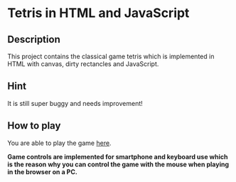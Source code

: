 # Tetris in HTML and JavaScript

## Description
This project contains the classical game tetris which is implemented in HTML with canvas, dirty rectancles and JavaScript.

## Hint
It is still super buggy and needs improvement!

## How to play
You are able to play the game [here](https://bernhardrieder.github.io/HTML-Tetris/).

**Game controls are implemented for smartphone and keyboard use which is the reason why you can control the game with the mouse when playing in the browser on a PC.**
